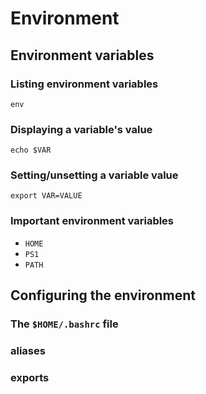 ---
---

# Environment

## Environment variables

### Listing environment variables

`env`


### Displaying a variable's value

`echo $VAR`


### Setting/unsetting a variable value

`export VAR=VALUE`


### Important environment variables

- `HOME`
- `PS1`
- `PATH`


## Configuring the environment

### The `$HOME/.bashrc` file


### aliases

### exports
